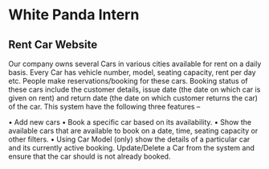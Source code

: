 # White Panda Intern
## Rent Car Website

Our company owns several Cars in various cities available for rent on a daily basis. Every Car has vehicle number, model, seating capacity, rent per day etc. People make reservations/booking for these cars. Booking status of these cars include the customer details, issue date (the date on which car is given on rent) and return date (the date on which customer returns the car) of the car.
This system have the following three features – 

• Add new cars 
• Book a specific car based on its availability.
• Show the available cars that are available to book on a date, time, seating capacity or other filters.
• Using Car Model (only) show the details of a particular car and its currently active booking.
Update/Delete a Car from the system and ensure that the car should is not already booked.
